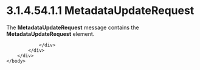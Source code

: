 <html dir="LTR" xmlns:mshelp="http://msdn.microsoft.com/mshelp" xmlns:ddue="http://ddue.schemas.microsoft.com/authoring/2003/5" xmlns:xlink="http://www.w3.org/1999/xlink" xmlns:tool="http://www.microsoft.com/tooltip">
    <head>
        <meta http-equiv="Content-Type" content="text/html; CHARSET=utf-8"></meta>
        <meta name="save" content="history"></meta>
        <title>3.1.4.54.1.1 MetadataUpdateRequest</title>
        <xml>
            <mshelp:toctitle title="3.1.4.54.1.1 MetadataUpdateRequest"></mshelp:toctitle>
            <mshelp:rltitle title="[MS-SSMDSWS-15]: MetadataUpdateRequest"></mshelp:rltitle>
            <mshelp:keyword index="A" term="5f319133-f260-4655-8ba4-c41f8257bac2"></mshelp:keyword>
            <mshelp:attr name="DCSext.ContentType" value="open specification"></mshelp:attr>
            <mshelp:attr name="AssetID" value="5f319133-f260-4655-8ba4-c41f8257bac2"></mshelp:attr>
            <mshelp:attr name="TopicType" value="kbRef"></mshelp:attr>
            <mshelp:attr name="DCSext.Title" value="[MS-SSMDSWS-15]: MetadataUpdateRequest" />
        </xml>
    </head>
    <body>
        <div id="header">
            <h1 class="heading">3.1.4.54.1.1 MetadataUpdateRequest</h1>
        </div>
        <div id="mainSection">
            <div id="mainBody">
                <div id="allHistory" class="saveHistory"></div>
                <div id="sectionSection0" class="section" name="collapseableSection">
                    

<p>The <b>MetadataUpdateRequest</b> message contains the <b>MetadataUpdateRequest</b>
element.</p>


                </div>
            </div>
        </div>
    </body>
</html>